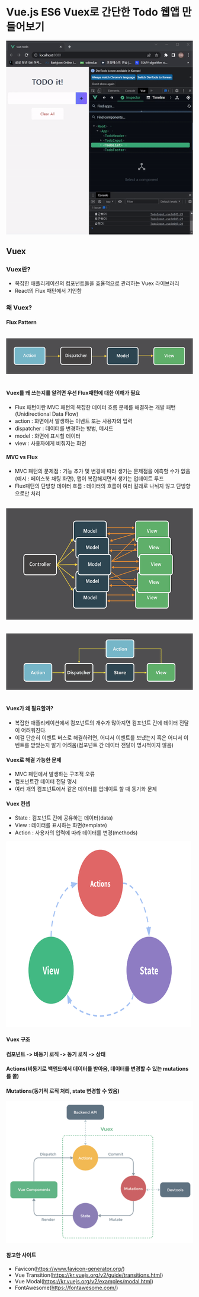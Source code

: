 # Vue.js ES6 Vuex로 간단한 Todo 웹앱 만들어보기


<img src="/src/convert.gif">


## Vuex
### Vuex란?
- 복잡한 애플리케이션의 컴포넌트들을 효율적으로 관리하는 Vuex 라이브러리
- React의 Flux 패턴에서 기인함

### 왜 Vuex?

#### Flux Pattern
<br>
<img src="/src/Flux.png" >
<br><br>

#### Vuex를 왜 쓰는지를 알려면 우선 Flux패턴에 대한 이해가 필요

- Flux 패턴이란 MVC 패턴의 복잡한 데이터 흐름 문제를 해결하는 개발 패턴(Unidirectional Data Flow)
- action : 화면에서 발생하는 이벤트 또는 사용자의 입력
- dispatcher : 데이터를 변경하는 방법, 메서드
- model : 화면에 표시할 데이터
- view : 사용자에게 비춰지는 화면

#### MVC vs Flux
- MVC 패턴의 문제점 : 기능 추가 및 변경에 따라 생기는 문제점을 예측할 수가 없음 (예시 : 페이스북 채팅 화면), 앱이 복잡해지면서 생기는 업데이트 루프
- Flux패턴의 단방향 데이터 흐름 : 데이터의 흐름이 여러 갈래로 나뉘지 않고 단방향으로만 처리

<br>
<img src="/src/complex_mvc.png" width="700px" height="300px">
<br><br>
<br>
<img src="/src/flux2.png">
<br><br>



#### Vuex가 왜 필요할까?
- 복잡한 애플리케이션에서 컴포넌트의 개수가 많아지면 컴포넌트 간에 데이터 전달이 어려워진다.
- 이걸 단순히 이벤트 버스로 해결하려면, 어디서 이벤트를 보냈는지 혹은 어디서 이벤트를 받았는지 알기 어려움(컴포넌트 간 데이터 전달이 명시적이지 않음)

#### Vuex로 해결 가능한 문제
- MVC 패턴에서 발생하는 구조적 오류
- 컴포넌트간 데이터 전달 명시
- 여러 개의 컴포넌트에서 같은 데이터를 업데이트 할 때 동기화 문제

#### Vuex 컨셉
- State : 컴포넌트 간에 공유하는 데이터(data)
- View : 데이터를 표시하는 화면(template)
- Action : 사용자의 입력에 따라 데이터를 변경(methods)

<img src="/src/statepattern.png" width="500px" height="500px">

#### Vuex 구조
#### 컴포넌트 -> 비동기 로직 -> 동기 로직 -> 상태
#### Actions(비동기로 백엔드에서 데이터를 받아옴, 데이터를 변경할 수 있는 mutations를 콜)
#### Mutations(동기적 로직 처리, state 변경할 수 있음)
<img src="/src/vuexconcept.png">

#### 참고한 사이트
- Favicon(https://www.favicon-generator.org/)
- Vue Transition(https://kr.vuejs.org/v2/guide/transitions.html)
- Vue Modal(https://kr.vuejs.org/v2/examples/modal.html)
- FontAwesome(https://fontawesome.com/)
